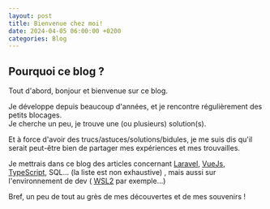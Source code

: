 ```yaml
---
layout: post
title: Bienvenue chez moi!
date: 2024-04-05 06:00:00 +0200
categories: Blog
---
```


## Pourquoi ce blog ? 

Tout d'abord, bonjour et bienvenue sur ce blog.

Je développe depuis beaucoup d'années, et je rencontre régulièrement des petits blocages.  
Je cherche un peu, je trouve une (ou plusieurs) solution(s).

Et à force d'avoir des trucs/astuces/solutions/bidules, je me suis dis qu'il serait peut-être bien de partager mes expériences et mes trouvailles.

Je mettrais dans ce blog des articles  concernant [Laravel](https://laravel.com/), [VueJs](https://vuejs.org/), [TypeScript](https://www.typescriptlang.org/), SQL... (la liste est non exhaustive) , mais aussi sur l'environnement de dev ( [WSL2](https://learn.microsoft.com/fr-fr/windows/wsl/install) par exemple...)

Bref, un peu de tout au grès de mes découvertes et de mes souvenirs !


